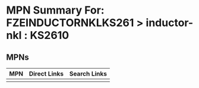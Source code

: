 



# MPN Summary For: FZEINDUCTORNKLKS261 > inductor-nkl : KS2610

## MPNs
  

|MPN|Direct Links|Search Links|
| :--- | :--- | :--- |
||||
